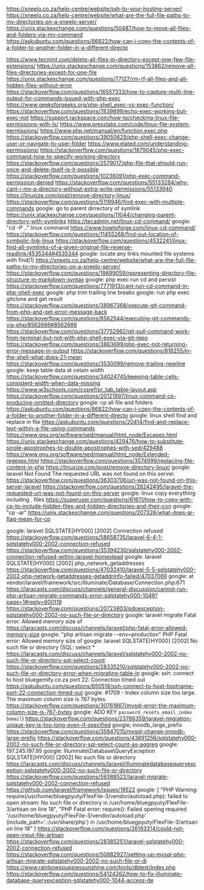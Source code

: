 https://xneelo.co.za/help-centre/website/ssh-to-your-hosting-server/
https://xneelo.co.za/help-centre/website/what-are-the-full-file-paths-to-my-directories-on-a-xneelo-server/
https://unix.stackexchange.com/questions/50487/how-to-move-all-files-and-folders-via-mv-command
https://askubuntu.com/questions/86822/how-can-i-copy-the-contents-of-a-folder-to-another-folder-in-a-different-directo


https://www.tecmint.com/delete-all-files-in-directory-except-one-few-file-extensions/
https://unix.stackexchange.com/questions/153862/remove-all-files-directories-except-for-one-file
https://unix.stackexchange.com/questions/77127/rm-rf-all-files-and-all-hidden-files-without-error
https://stackoverflow.com/questions/16557333/how-to-capture-multi-line-output-for-commands-issued-with-php-exec
https://www.geeksforgeeks.org/php-shell_exec-vs-exec-function/
https://stackoverflow.com/questions/7839699/echo-exec-working-but-exec-not
https://support.rackspace.com/how-to/checking-linux-file-permissions-with-ls/
https://www.presslabs.com/code/linux-file-system-permissions/
https://www.php.net/manual/en/function.exec.php
https://stackoverflow.com/questions/39050629/php-shell-exec-change-user-or-navigate-to-user-folder
https://www.elated.com/understanding-permissions/
https://stackoverflow.com/questions/1679045/php-exec-command-how-to-specify-working-directory
https://stackoverflow.com/questions/2579017/php-file-that-should-run-once-and-delete-itself-is-it-possible
https://stackoverflow.com/questions/10236091/php-exec-command-permission-denied
https://stackoverflow.com/questions/55133284/why-cant-i-mv-a-directory-without-extra-write-permissions/55133940
https://linuxize.com/post/remove-directory-linux/
https://stackoverflow.com/questions/5119946/find-exec-with-multiple-commands
google: go to parent dirrectory of symlink
https://unix.stackexchange.com/questions/11044/changing-parent-directory-with-symlinks
https://tecadmin.net/linux-cd-command/
google: "cd -P .." linux command
https://www.howtoforge.com/linux-cd-command/
https://stackoverflow.com/questions/11455268/find-out-location-of-symbolic-link-linux
https://stackoverflow.com/questions/4532241/linux-find-all-symlinks-of-a-given-original-file-reverse-readlink/4535344#4535344
google: locate any links mounted file systems with find(1)
https://xneelo.co.za/help-centre/website/what-are-the-full-file-paths-to-my-directories-on-a-xneelo-server/
https://stackoverflow.com/questions/19699059/representing-directory-file-structure-in-markdown-syntax
google: php exec run cd and persist
https://stackoverflow.com/questions/7771913/cant-run-cd-command-in-php-shell-exec
google: php trim trailing line breaks
google: run php exec gitclone and get result
https://stackoverflow.com/questions/38967368/execute-git-command-from-php-and-get-error-message-back
https://stackoverflow.com/questions/8562544/executing-git-commands-via-php/8562666#8562666
https://stackoverflow.com/questions/37752962/git-pull-command-work-from-terminal-but-not-with-php-shell-exec-via-git-repo
https://stackoverflow.com/questions/3863699/php-exec-not-returning-error-message-in-output
https://stackoverflow.com/questions/818255/in-the-shell-what-does-21-mean
https://stackoverflow.com/questions/3530099/remove-trailing-newline
google: keep table data at cetain width
https://stackoverflow.com/questions/34024745/keeping-table-cells-consistent-width-when-data-missing
https://www.w3schools.com/cssref/pr_tab_table-layout.asp
https://stackoverflow.com/questions/20121997/linux-command-cp-producing-omitted-directory
google: cp all file and folders
https://askubuntu.com/questions/86822/how-can-i-copy-the-contents-of-a-folder-to-another-folder-in-a-different-directo
google: linux shell find and replace in file
https://askubuntu.com/questions/20414/find-and-replace-text-within-a-file-using-commands
https://www.gnu.org/software/sed/manual/html_node/Escapes.html
https://unix.stackexchange.com/questions/429476/how-to-substitute-single-apostrophes-to-double-apostrophes-with-sed/429488
https://www.gnu.org/software/sed/manual/html_node/Extended-regexps.html
https://stackoverflow.com/questions/3574999/replacing-file-content-in-php
https://linuxize.com/post/remove-directory-linux/
google: laravel Not Found  The requested URL was not found on this server.
https://stackoverflow.com/questions/36303706/url-was-not-found-on-this-server-laravel
https://stackoverflow.com/questions/28242495/laravel-the-requested-url-was-not-found-on-this-server
google: linux copy everything including . files
https://superuser.com/questions/61611/how-to-copy-with-cp-to-include-hidden-files-and-hidden-directories-and-their-con
google: "cp -ar"
https://unix.stackexchange.com/questions/207326/what-does-ar-flag-mean-for-cp

<!-- wtf start -->

google: laravel SQLSTATE[HY000] [2002] Connection refused
https://stackoverflow.com/questions/58658735/laravel-6-4-1-sqlstatehy000-2002-connection-refused
https://stackoverflow.com/questions/35394230/sqlstatehy000-2002-connection-refused-within-laravel-homestead
google: laravel SQLSTATE[HY000] [2002] php_network_getaddresses
https://stackoverflow.com/questions/47032410/laravel-5-5-sqlstatehy000-2002-php-network-getaddresses-getaddrinfo-failed/47037069
google: at vendor/laravel/framework/src/Illuminate/Database/Connection.php:671
https://laracasts.com/discuss/channels/general-discussion/cannot-run-php-artisan-migrate-commands-error-sqlstatehy000-1049?page=1#reply=600119
https://stackoverflow.com/questions/20723803/pdoexception-sqlstatehy000-2002-no-such-file-or-directory
google: laravel migrate Fatal error: Allowed memory size of
https://laracasts.com/discuss/channels/laravel/php-fatal-error-allowed-memory-size
google: "php artisan migrate --env=production" PHP Fatal error:  Allowed memory size of
google: laravel SQLSTATE[HY000] [2002] No such file or directory (SQL: select *
https://laracasts.com/discuss/channels/laravel/sqlstatehy000-2002-no-such-file-or-directory-sql-select-count
https://stackoverflow.com/questions/28335210/sqlstatehy000-2002-no-such-file-or-directory-error-when-migrating-table-in
google: ssh: connect to host bluegemify.co.za port 22: Connection timed out
https://askubuntu.com/questions/650518/ssh-connect-to-host-hostname-port-22-connection-timed-out
google: #1709 - Index column size too large. The maximum column size is 767 bytes.
https://stackoverflow.com/questions/30761867/mysql-error-the-maximum-column-size-is-767-bytes
google: ADD KEY `password_resets_email_index` (`email`)
https://stackoverflow.com/questions/23786359/laravel-migration-unique-key-is-too-long-even-if-specified
google; innodb_large_prefix
https://stackoverflow.com/questions/35847015/mysql-change-innodb-large-prefix
https://stackoverflow.com/questions/43891256/sqlstatehy000-2002-no-such-file-or-directory-sql-select-count-as-aggreg
google: 197.245.197.95
google: Illuminate\Database\QueryException SQLSTATE[HY000] [2002] No such file or directory
https://laracasts.com/discuss/channels/laravel/illuminatedatabasequeryexception-sqlstatehy000-2002-no-such-file-or-directory
https://stackoverflow.com/questions/59388522/laravel-migrate-sqlstatehy000-2002-connection-refused
https://github.com/laravel/framework/issues/19522
google: [     "PHP Warning:  require(\/usr\/home\/bluegpyuty\/FlexFile-3\/vendor\/autoload.php): failed to open stream: No such file or directory in \/usr\/home\/bluegpyuty\/FlexFile-3\/artisan on line 18",     "PHP Fatal error:  require(): Failed opening required '\/usr\/home\/bluegpyuty\/FlexFile-3\/vendor\/autoload.php' (include_path='.:\/usr\/share\/php') in \/usr\/home\/bluegpyuty\/FlexFile-3\/artisan on line 18" ]
https://stackoverflow.com/questions/26193314/could-not-open-input-file-artisan
https://stackoverflow.com/questions/28385251/laravel-sqlstatehy000-2002-connection-refused
https://stackoverflow.com/questions/50882927/setting-up-mysql-php-artisan-migrate-sqlstatehy000-2002-no-such-file-or-di
https://www.rainbowspuppiessunshine.com/tools/dbtest/index.php
https://stackoverflow.com/questions/54124262/how-to-fix-illuminate-database-queryexception-sqlstatehy000-1044-access-de

<!-- wtf end -->

